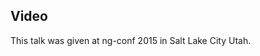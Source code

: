 <!--
{
"name" : "typescript-and-angular-20",
"version" : "0.1",
"title" : "TypeScript and Angular 20",
"description" : "TBD",
"homepage" : "https://www.youtube.com/embed/Xw93oketp18",
"canonicalSource" : "https://www.youtube.com/embed/Xw93oketp18",
"freshnessDate" : 2015-03-05,
"license" : "All Rights Reserved"
}
-->

<!-- @section -->

## Video

This talk was given at ng-conf 2015 in Salt Lake City Utah.

<!-- @asset, "contentType": "outlearn/video", "provider": "youtube", "url": "https://www.youtube.com/embed/Xw93oketp18" -->
